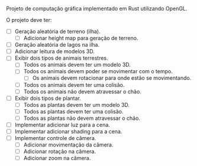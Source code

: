 Projeto de computação gráfica implementado em Rust utilizando OpenGL.

O projeto deve ter: <br>
  - [ ] Geração aleatória de terreno (ilha).
    - [ ] Adicionar height map para geração de terreno.
  - [ ] Geração aleatória de lagos na ilha.
  - [ ] Adicionar leitura de modelos 3D.
  - [ ] Exibir dois tipos de animais terrestres.
    - [ ] Todos os animais devem ter um modelo 3D.
    - [ ] Todos os animais devem poder se movimentar com o tempo.
      - [ ] Os animais devem rotacionar para onde estão se movimentando.
    - [ ] Todos os animais devem ter uma colisão.
    - [ ] Todos os animais não devem atravessar o chão.
  - [ ] Exibir dois tipos de plantar.
    - [ ] Todos as plantas devem ter um modelo 3D.
    - [ ] Todos as plantas devem ter uma colisão.
    - [ ] Todos as plantas não devem atravessar o chão.
  - [ ] Implementar adicionar luz para a cena.
  - [ ] Implementar adicionar shading para a cena.
  - [ ] Implementar controle de câmera.
    - [ ] Adicionar movimentação da câmera.
    - [ ] Adicionar rotação na câmera.
    - [ ] Adicionar zoom na câmera.
